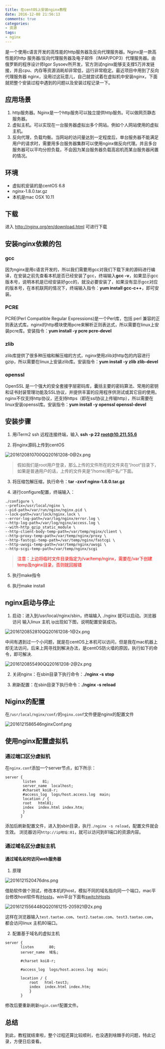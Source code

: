 ```yaml
---
title: 在centOS上安装nginx教程
date: 2016-12-08 21:56:13
comments: true
categories:
- 资源
tags:
- nginx
---
```


是一个使用c语言开发的高性能的http服务器及反向代理服务器。Nginx是一款高性能的http 服务器/反向代理服务器及电子邮件（IMAP/POP3）代理服务器。由俄罗斯的程序设计师Igor Sysoev所开发，官方测试nginx能够支支撑5万并发链接，并且cpu、内存等资源消耗却非常低，运行非常稳定。最近项目中用到了反向代理服务器 nginx，没用过这玩意儿，自己就尝试着在虚拟机中安装nginx，下面就把整个安装过程中遇到的问题以及安装过程记录一下。

<!-- more -->

## 应用场景

1. http服务器。Nginx是一个http服务可以独立提供http服务。可以做网页静态服务器。
2. 虚拟主机。可以实现在一台服务器虚拟出多个网站。例如个人网站使用的虚拟主机。
3. 反向代理，负载均衡。当网站的访问量达到一定程度后，单台服务器不能满足用户的请求时，需要用多台服务器集群可以使用nginx做反向代理。并且多台服务器可以平均分担负载，不会因为某台服务器负载高宕机而某台服务器闲置的情况。



## 环境

* 虚拟机安装的是centOS 6.8
* nginx-1.8.0.tar.gz
* 本机是mac OSX 10.11

## 下载

进入 http://nginx.org/en/download.html 可进行下载

## 安装nginx依赖的包

### gcc

因为nginx是用c语言开发的，所以我们需要用gcc对我们下载下来的源码进行编译，在安装之前先查看本机是否已经安装了gcc，终端输入**gcc -v**，如果显示gcc版本号，说明本机是已经安装好gcc的，就没必要安装了，如果没有显示gcc对应的版本号，在本机联网的情况下，终端输入指令：**yum install gcc-c++**，即可安装。

### PCRE

PCRE(Perl Compatible Regular Expressions)是一个Perl库，包括 perl 兼容的正则表达式库。nginx的http模块使用pcre来解析正则表达式，所以需要在linux上安装pcre库。安装指令：**yum install -y pcre pcre-devel**

### zlib

zlib库提供了很多种压缩和解压缩的方式，nginx使用zlib对http包的内容进行gzip，所以需要在linux上安装zlib库。安装指令：**yum install -y zlib zlib-devel**

### openssl

OpenSSL 是一个强大的安全套接字层密码库，囊括主要的密码算法、常用的密钥和证书封装管理功能及SSL协议，并提供丰富的应用程序供测试或其它目的使用。nginx不仅支持http协议，还支持https（即在ssl协议上传输http），所以需要在linux安装openssl库。安装指令：**yum install -y openssl openssl-devel**

## 安装步骤

1. 用iTerm2 ssh 远程连接终端，输入 **ssh -p 22 root@10.211.55.6**

2. 将nginx源码上传到centOS

 ![2016120810700QQ20161208-0@2x.png](http://image.leeyom.top/2016120810700QQ20161208-0@2x.png)

 > 假如我们是root用户登录，那么上传的文件所在的文件夹在“/root“目录下，如果是普通用户的话，上传的文件夹是“/home/用户名/“下面。

3. 将压缩包解压缩，执行命令：**tar -zxvf nginx-1.8.0.tar.gz**

4. 进行configure配置，终端输入：

 ```
./configure \
--prefix=/usr/local/nginx \
--pid-path=/var/run/nginx/nginx.pid \
--lock-path=/var/lock/nginx.lock \
--error-log-path=/var/log/nginx/error.log \
--http-log-path=/var/log/nginx/access.log \
--with-http_gzip_static_module \
--http-client-body-temp-path=/var/temp/nginx/client \
--http-proxy-temp-path=/var/temp/nginx/proxy \
--http-fastcgi-temp-path=/var/temp/nginx/fastcgi \
--http-uwsgi-temp-path=/var/temp/nginx/uwsgi \
--http-scgi-temp-path=/var/temp/nginx/scgi
 ```
 > <span style="color:red">注意：上边将临时文件目录指定为/var/temp/nginx，需要在/var下创建temp及nginx目录，否则就回报错</span> 	

5. 执行make指令

6. 执行make install

## nginx启动与停止

1. 启动：进入到/usr/local/nginx/sbin，终端输入 ./nginx 就可以启动。浏览器访问 输入linux 主机 ip出现如下图，说明配置安装成功。

 ![2016120852810QQ20161208-1@2x.png](http://image.leeyom.top/2016120852810QQ20161208-1@2x.png)

 中间有遇到过一个小问题，就是在centOS上本机可以访问，但是我在mac机器上却无法访问，后来上网寻找到解决办法，是centOS防火墙的原因，执行如下的命令，即可解决.

 ![2016120855490QQ20161208-2@2x.png](http://image.leeyom.top/2016120855490QQ20161208-2@2x.png)

2. 关闭nginx：在sbin目录下执行命令：**./nginx -s stop**

3. 刷新配置：在sbin目录下执行命令：**./nginx -s reload**

## Niginx的配置

在`/usr/local/nginx/conf/`的`nginx.conf`文件便是nginx的配置文件

![2016121586546nginxConf.png](http://image.leeyom.top/2016121586546nginxConf.png)

## 使用nginx配置虚拟机

### 通过端口区分虚拟机

在`nginx.conf`添加一个server节点，如下所示：

```
server {  
        listen   81;  
        server_name  localhost;  
        #charset koi8-r;  
        #access_log  logs/host.access.log  main;  
        location / {  
        root   html81;  
        index  index.html index.htm;  
        }  
       }
```


添加后刷新配置文件，进入到sbin目录，执行`./nginx -s reload`，配置文件就会生效。
浏览器访问`http://ip地址:81`，就可以访问到81端口的资源内容。

### 通过域名区分虚拟主机

#### 通过域名如何访问web服务器

1. 原理

 ![2016121520476dns.png](http://image.leeyom.top/2016121520476dns.png)

 借助软件做个测试，修改本机的host，模拟不同的域名指向同一个端口，mac平台修改host软件有[iHosts](https://h.ihosts.toolinbox.net/cn/)，win平台下面有[switchHosts](http://www.appinn.com/switchhosts/)

 ![2016121556448QQ20161215-205921@2x.png](http://image.leeyom.top/2016121556448QQ20161215-205921@2x.png)

 这样在浏览器输入`test.taotao.com`、`test2.taotao.com`、`test3.taotao.com`，都会访问linux 主机80端口。

2. 配置基于域名的虚拟主机

 ```
 server {  
 		listen       80;  
 		server_name  域名;  

 		#charset koi8-r;  

 		#access_log  logs/host.access.log  main;  

 		location / {  
 			root   html-test3;  
 			index  index.html index.htm;  
 			}  
 		}
 ```

 修改后要重新刷新`ngin.conf`配置文件。

## 总结

到此，教程就结束啦，整个过程还算比较顺利，也没遇到啥棘手的问题，特此记录，方便日后查看。

